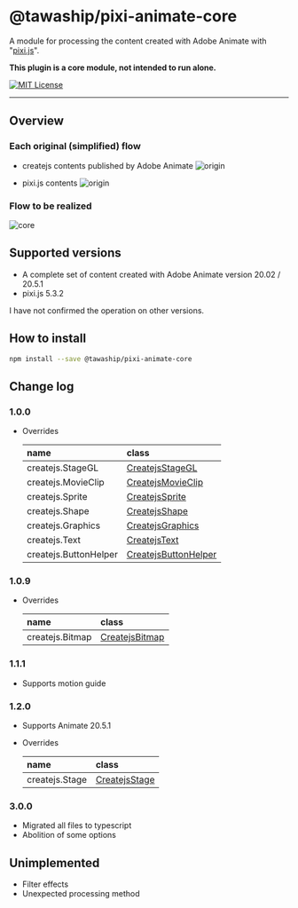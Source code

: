 # @tawaship/pixi-animate-core

A module for processing the content created with Adobe Animate with "[pixi.js](https://github.com/pixijs/pixi.js)".

**This plugin is a core module, not intended to run alone.**

[![MIT License](http://img.shields.io/badge/license-MIT-blue.svg?style=flat)](LICENSE)

---

## Overview

### Each original (simplified) flow

- createjs contents published by Adobe Animate
![origin](https://raw.githubusercontent.com/tawaship/pixi-animate-core/master/img/animate.png)

- pixi.js contents
![origin](https://raw.githubusercontent.com/tawaship/pixi-animate-core/master/img/pixi.png)

### Flow to be realized

![core](https://raw.githubusercontent.com/tawaship/pixi-animate-core/master/img/core.png)

## Supported versions

- A complete set of content created with Adobe Animate version 20.02 / 20.5.1
- pixi.js 5.3.2

I have not confirmed the operation on other versions.

## How to install

```sh
npm install --save @tawaship/pixi-animate-core
```

## Change log

### 1.0.0

- Overrides

	|name|class|
	|:--|:--|
	|createjs.StageGL|[CreatejsStageGL](https://tawaship.github.io/pixi-animate-core/classes/createjsstagegl.html)|
	|createjs.MovieClip|[CreatejsMovieClip](https://tawaship.github.io/pixi-animate-core/classes/createjsmovieclip.html)|
	|createjs.Sprite|[CreatejsSprite](https://tawaship.github.io/pixi-animate-core/classes/createjssprite.html)|
	|createjs.Shape|[CreatejsShape](https://tawaship.github.io/pixi-animate-core/classes/createjsshape.html)|
	|createjs.Graphics|[CreatejsGraphics](https://tawaship.github.io/pixi-animate-core/classes/createjsgraphics.html)|
	|createjs.Text|[CreatejsText](https://tawaship.github.io/pixi-animate-core/classes/createjstext.html)|
	|createjs.ButtonHelper|[CreatejsButtonHelper](https://tawaship.github.io/pixi-animate-core/classes/createjsbuttonhelper.html)

### 1.0.9

- Overrides

	|name|class|
	|:--|:--|
	|createjs.Bitmap|[CreatejsBitmap](https://tawaship.github.io/pixi-animate-core/classes/createjsbitmap.html)|

### 1.1.1

- Supports motion guide

### 1.2.0

- Supports Animate 20.5.1
- Overrides

	|name|class|
	|:--|:--|
	|createjs.Stage|[CreatejsStage](https://tawaship.github.io/pixi-animate-core/classes/createjsstage.html)|

### 3.0.0

- Migrated all files to typescript
- Abolition of some options

## Unimplemented

- Filter effects
- Unexpected processing method